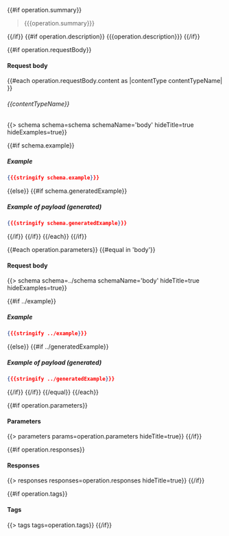 {{#if operation.summary}}
> {{{operation.summary}}}

{{/if}}
{{#if operation.description}}
{{{operation.description}}}
{{/if}}

{{#if operation.requestBody}}
#### Request body
{{#each operation.requestBody.content as |contentType contentTypeName| }}
###### {{contentTypeName}}
{{> schema schema=schema schemaName='body' hideTitle=true hideExamples=true}}

{{#if schema.example}}
##### Example

```json
{{{stringify schema.example}}}
```
{{else}}
{{#if schema.generatedExample}}
##### Example of payload _(generated)_
```json
{{{stringify schema.generatedExample}}}
```
{{/if}}
{{/if}}
{{/each}}
{{/if}}

{{#each operation.parameters}}
{{#equal in 'body'}}
#### Request body
{{> schema schema=../schema schemaName='body' hideTitle=true hideExamples=true}}

{{#if ../example}}
##### Example

```json
{{{stringify ../example}}}
```
{{else}}
{{#if ../generatedExample}}
##### Example of payload _(generated)_
```json
{{{stringify ../generatedExample}}}
```
{{/if}}
{{/if}}
{{/equal}}
{{/each}}

{{#if operation.parameters}}
#### Parameters

{{> parameters params=operation.parameters hideTitle=true}}
{{/if}}

{{#if operation.responses}}
#### Responses

{{> responses responses=operation.responses hideTitle=true}}
{{/if}}

{{#if operation.tags}}
#### Tags

{{> tags tags=operation.tags}}
{{/if}}
</div>
